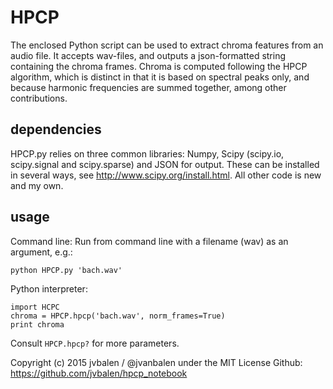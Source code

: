 HPCP
====

The enclosed Python script can be used to extract chroma features from an audio file. It accepts wav-files, and outputs a json-formatted string containing the chroma frames. Chroma is computed following the HPCP algorithm, which is distinct in that it is based on spectral peaks only, and because harmonic frequencies are summed together, among other contributions.

## dependencies

HPCP.py relies on three common libraries: Numpy, Scipy (scipy.io, scipy.signal and scipy.sparse) and JSON for output. These can be installed in several ways, see http://www.scipy.org/install.html. All other code is new and my own.

## usage

Command line:
Run from command line with a filename (wav) as an argument, e.g.:
```
python HPCP.py 'bach.wav'
```

Python interpreter:
```
import HCPC
chroma = HPCP.hpcp('bach.wav', norm_frames=True)
print chroma
```
Consult `HPCP.hpcp?` for more parameters.


Copyright (c) 2015 jvbalen / @jvanbalen under the MIT License
Github: https://github.com/jvbalen/hpcp_notebook